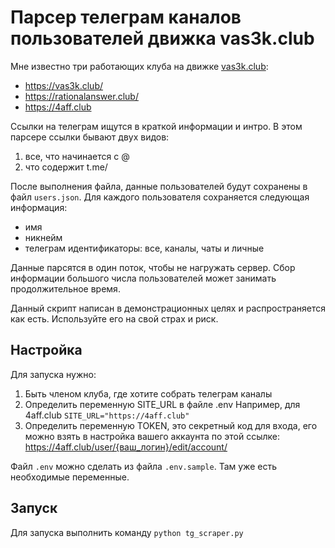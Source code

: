 # Парсер телеграм каналов пользователей движка vas3k.club

Мне известно три работающих клуба на движке [vas3k.club](https://github.com/vas3k/vas3k.club):
- https://vas3k.club/
- https://rationalanswer.club/
- https://4aff.club

Ссылки на телеграм ищутся в краткой информации и интро. В этом парсере ссылки бывают двух видов:
1. все, что начинается с @
2. что содержит t.me/

После выполнения файла, данные пользователей будут сохранены в файл `users.json`. Для каждого пользователя сохраняется следующая информация:
- имя
- никнейм
- телеграм идентификаторы: все, каналы, чаты и личные

Данные парсятся в один поток, чтобы не нагружать сервер. Сбор информации большого числа пользователей может занимать продолжительное время.

Данный скрипт написан в демонстрационных целях и распространяется как есть. Используйте его на свой страх и риск.

## Настройка

Для запуска нужно:
1. Быть членом клуба, где хотите собрать телеграм каналы
2. Определить переменную SITE_URL в файле .env Например, для 4aff.club `SITE_URL="https://4aff.club"`
3. Определить переменную TOKEN, это секретный код для входа, его можно взять в настройка вашего аккаунта по этой ссылке: https://4aff.club/user/{ваш_логин}/edit/account/

Файл `.env` можно сделать из файла `.env.sample`. Там уже есть необходимые переменные.

## Запуск

Для запуска выполнить команду `python tg_scraper.py`